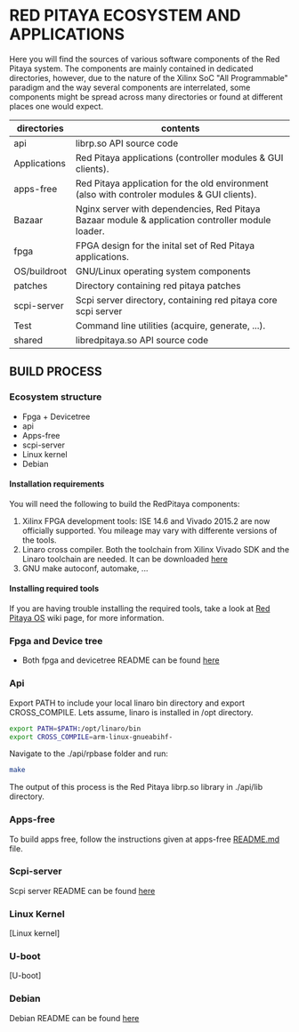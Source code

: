 # RED PITAYA ECOSYSTEM AND APPLICATIONS 

Here you will find the sources of various software components of the
Red Pitaya system. The components are mainly contained in dedicated
directories, however, due to the nature of the Xilinx SoC "All 
Programmable" paradigm and the way several components are interrelated,
some components might be spread across many directories or found at
different places one would expect.


| directories  | contents
|--------------|----------------------------------------------------------------
| api          | librp.so API source code
| Applications | Red Pitaya applications (controller modules & GUI clients).
| apps-free    | Red Pitaya application for the old environment (also with controler modules & GUI clients).
| Bazaar       | Nginx server with dependencies, Red Pitaya Bazaar module & application controller module loader.
| fpga         | FPGA design for the inital set of Red Pitaya applications.
| OS/buildroot | GNU/Linux operating system components
| patches      | Directory containing red pitaya patches
| scpi-server  | Scpi server directory, containing red pitaya core scpi server
| Test         | Command line utilities (acquire, generate, ...).
| shared       | libredpitaya.so API source code

## BUILD PROCESS ##

### Ecosystem structure ###
- Fpga + Devicetree
- api
- Apps-free
- scpi-server
- Linux kernel
- Debian

#### Installation requirements ####

You will need the following to build the RedPitaya components:

1. Xilinx FPGA development tools: ISE 14.6 and Vivado 2015.2 are now officially supported. You mileage may vary with differente versions of the tools.
2. Linaro cross compiler. Both the toolchain from Xilinx Vivado SDK and the Linaro toolchain are needed.
It can be downloaded [here](https://releases.linaro.org/14.11/components/toolchain/binaries/arm-linux-gnueabihf/gcc-linaro-4.9-2014.11-x86_)
3. GNU make autoconf, automake, ...

#### Installing required tools ####
If you are having trouble installing the required tools, take a look at [Red Pitaya OS](http://wiki.redpitaya.com/index.php?title=Red_Pitaya_OS) wiki page, for more information.

### Fpga and Device tree ###
- Both fpga and devicetree README can be found [here](fpga/README.md)

### Api ###

Export PATH to include your local linaro bin directory and export CROSS_COMPILE. Lets assume, linaro is installed in /opt directory.
```bash
export PATH=$PATH:/opt/linaro/bin
export CROSS_COMPILE=arm-linux-gnueabihf-
```

Navigate to the ./api/rpbase folder and run:
```bash
make
```

The output of this process is the Red Pitaya librp.so library in ./api/lib directory.

### Apps-free ###

To build apps free, follow the instructions given at apps-free [README.md](apps-free/README.md) file.

### Scpi-server ###
Scpi server README can be found [here](scpi-server/README.md)

### Linux Kernel ###
[Linux kernel]

### U-boot ###
[U-boot]

### Debian ###
Debian README can be found [here](OS/debian/README.md)
